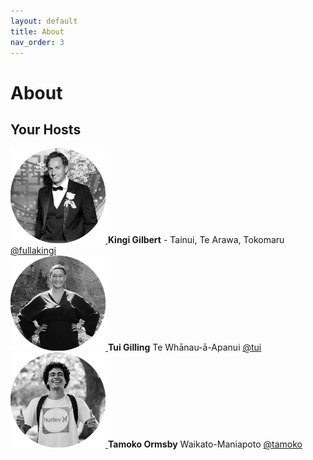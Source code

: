 ```yaml
---
layout: default
title: About
nav_order: 3
---
```


# About

## Your Hosts
<div id="column-content">
    <div id="column-content">
        <a href="https://vimeo.com/412176526" data-lity>
            <img src="https://raw.githubusercontent.com/fullakingi/just-the-docs/master/assets/images/kingi-1%401x.png">
        </a>
        <span><strong>Kingi Gilbert</strong> - Tainui, Te Arawa, Tokomaru <a href="http://twitter.com">@fullakingi</a></span>
    </div>
    <div id="column-content">
        <a href="img/Pili-001.jpg" data-lity>
            <img src="https://raw.githubusercontent.com/fullakingi/just-the-docs/master/assets/images/tui-1%401x.png">
        </a>
        <span><strong>Tui Gilling</strong> Te Whānau-ā-Apanui <a href="http://twitter.com">@tui</a></span>
    </div>
    <div id="column-content">
        <a href="img/Jon-001.jpg" data-lity>
            <img src="https://raw.githubusercontent.com/fullakingi/just-the-docs/master/assets/images/tamoko-1%401x.png">
        </a>
        <span><strong>Tamoko Ormsby</strong> Waikato-Maniapoto <a href="http://twitter.com">@tamoko</a></span>
    </div>
</div>
